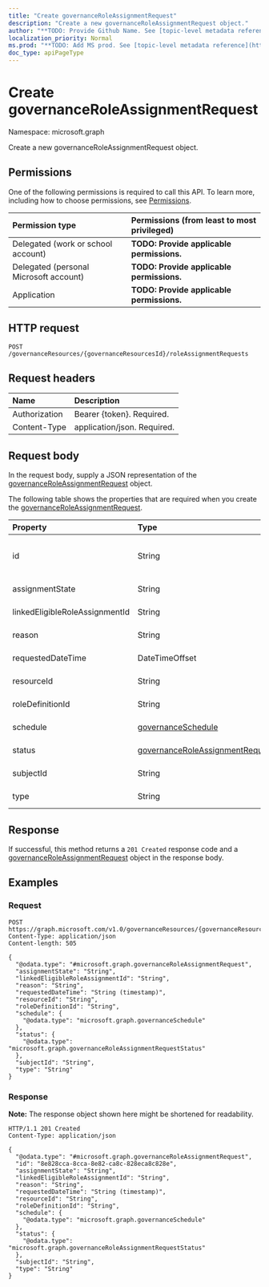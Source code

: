 ```yaml
---
title: "Create governanceRoleAssignmentRequest"
description: "Create a new governanceRoleAssignmentRequest object."
author: "**TODO: Provide Github Name. See [topic-level metadata reference](https://msgo.azurewebsites.net/add/document/guidelines/metadata.html#topic-level-metadata)**"
localization_priority: Normal
ms.prod: "**TODO: Add MS prod. See [topic-level metadata reference](https://msgo.azurewebsites.net/add/document/guidelines/metadata.html#topic-level-metadata)**"
doc_type: apiPageType
---
```


# Create governanceRoleAssignmentRequest
Namespace: microsoft.graph



Create a new governanceRoleAssignmentRequest object.

## Permissions
One of the following permissions is required to call this API. To learn more, including how to choose permissions, see [Permissions](/graph/permissions-reference).

|Permission type|Permissions (from least to most privileged)|
|:---|:---|
|Delegated (work or school account)|**TODO: Provide applicable permissions.**|
|Delegated (personal Microsoft account)|**TODO: Provide applicable permissions.**|
|Application|**TODO: Provide applicable permissions.**|

## HTTP request

<!-- {
  "blockType": "ignored"
}
-->
``` http
POST /governanceResources/{governanceResourcesId}/roleAssignmentRequests
```

## Request headers
|Name|Description|
|:---|:---|
|Authorization|Bearer {token}. Required.|
|Content-Type|application/json. Required.|

## Request body
In the request body, supply a JSON representation of the [governanceRoleAssignmentRequest](../resources/governanceroleassignmentrequest.md) object.

The following table shows the properties that are required when you create the [governanceRoleAssignmentRequest](../resources/governanceroleassignmentrequest.md).

|Property|Type|Description|
|:---|:---|:---|
|id|String|**TODO: Add Description** Inherited from [entity](../resources/entity.md)|
|assignmentState|String|**TODO: Add Description**|
|linkedEligibleRoleAssignmentId|String|**TODO: Add Description**|
|reason|String|**TODO: Add Description**|
|requestedDateTime|DateTimeOffset|**TODO: Add Description**|
|resourceId|String|**TODO: Add Description**|
|roleDefinitionId|String|**TODO: Add Description**|
|schedule|[governanceSchedule](../resources/governanceschedule.md)|**TODO: Add Description**|
|status|[governanceRoleAssignmentRequestStatus](../resources/governanceroleassignmentrequeststatus.md)|**TODO: Add Description**|
|subjectId|String|**TODO: Add Description**|
|type|String|**TODO: Add Description**|



## Response

If successful, this method returns a `201 Created` response code and a [governanceRoleAssignmentRequest](../resources/governanceroleassignmentrequest.md) object in the response body.

## Examples

### Request
<!-- {
  "blockType": "request",
  "name": "create_governanceroleassignmentrequest_from_governanceroleassignmentrequests"
}
-->
``` http
POST https://graph.microsoft.com/v1.0/governanceResources/{governanceResourcesId}/roleAssignmentRequests
Content-Type: application/json
Content-length: 505

{
  "@odata.type": "#microsoft.graph.governanceRoleAssignmentRequest",
  "assignmentState": "String",
  "linkedEligibleRoleAssignmentId": "String",
  "reason": "String",
  "requestedDateTime": "String (timestamp)",
  "resourceId": "String",
  "roleDefinitionId": "String",
  "schedule": {
    "@odata.type": "microsoft.graph.governanceSchedule"
  },
  "status": {
    "@odata.type": "microsoft.graph.governanceRoleAssignmentRequestStatus"
  },
  "subjectId": "String",
  "type": "String"
}
```


### Response
**Note:** The response object shown here might be shortened for readability.
<!-- {
  "blockType": "response",
  "truncated": true,
  "@odata.type": "microsoft.graph.governanceRoleAssignmentRequest"
}
-->
``` http
HTTP/1.1 201 Created
Content-Type: application/json

{
  "@odata.type": "#microsoft.graph.governanceRoleAssignmentRequest",
  "id": "8e828cca-8cca-8e82-ca8c-828eca8c828e",
  "assignmentState": "String",
  "linkedEligibleRoleAssignmentId": "String",
  "reason": "String",
  "requestedDateTime": "String (timestamp)",
  "resourceId": "String",
  "roleDefinitionId": "String",
  "schedule": {
    "@odata.type": "microsoft.graph.governanceSchedule"
  },
  "status": {
    "@odata.type": "microsoft.graph.governanceRoleAssignmentRequestStatus"
  },
  "subjectId": "String",
  "type": "String"
}
```

